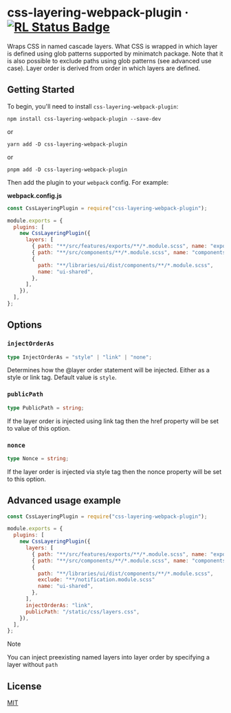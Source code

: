 # css-layering-webpack-plugin &middot; [![RL Status Badge](https://secure.software/npm/badge/css-layering-webpack-plugin)](https://secure.software/npm/packages/css-layering-webpack-plugin)

Wraps CSS in named cascade layers. What CSS is wrapped in which layer is defined using glob patterns supported by minimatch package. Note that it is also possible to exclude paths using glob patterns (see advanced use case). Layer order is derived from order in which layers are defined.

## Getting Started

To begin, you'll need to install `css-layering-webpack-plugin`:

```console
npm install css-layering-webpack-plugin --save-dev
```

or

```console
yarn add -D css-layering-webpack-plugin
```

or

```console
pnpm add -D css-layering-webpack-plugin
```

Then add the plugin to your `webpack` config. For example:

**webpack.config.js**

```js
const CssLayeringPlugin = require("css-layering-webpack-plugin");

module.exports = {
  plugins: [
    new CssLayeringPlugin({
      layers: [
        { path: "**/src/features/exports/**/*.module.scss", name: "exports" },
        { path: "**/src/components/**/*.module.scss", name: "components" },
        {
          path: "**/libraries/ui/dist/components/**/*.module.scss",
          name: "ui-shared",
        },
      ],
    }),
  ],
};
```

## Options

### `injectOrderAs`

```ts
type InjectOrderAs = "style" | "link" | "none";
```

Determines how the @layer order statement will be injected. Either as a style or link tag. Default value is `style`.

### `publicPath`

```ts
type PublicPath = string;
```

If the layer order is injected using link tag then the href property will be set to value of this option.

### `nonce`

```ts
type Nonce = string;
```

If the layer order is injected via style tag then the nonce property will be set to this option.

## Advanced usage example

```js
const CssLayeringPlugin = require("css-layering-webpack-plugin");

module.exports = {
  plugins: [
    new CssLayeringPlugin({
      layers: [
        { path: "**/src/features/exports/**/*.module.scss", name: "exports" },
        { path: "**/src/components/**/*.module.scss", name: "components" },
        {
          path: "**/libraries/ui/dist/components/**/*.module.scss",
          exclude: "**/notification.module.scss"
          name: "ui-shared",
        },
      ],
      injectOrderAs: "link",
      publicPath: "/static/css/layers.css",
    }),
  ],
};
```

> [!Note]
>
> You can inject preexisting named layers into layer order by specifying a layer without `path`

## License

[MIT](./LICENSE)
